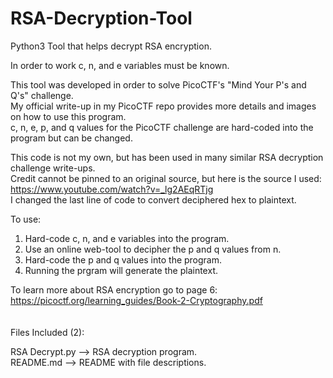 # RSA-Decryption-Tool
Python3 Tool that helps decrypt RSA encryption.  

In order to work c, n, and e variables must be known.  

This tool was developed in order to solve PicoCTF's "Mind Your P's and Q's" challenge.  
My official write-up in my PicoCTF repo provides more details and images on how to use this program.  
c, n, e, p, and q values for the PicoCTF challenge are hard-coded into the program but can be changed.  

This code is not my own, but has been used in many similar RSA decryption challenge write-ups.  
Credit cannot be pinned to an original source, but here is the source I used: https://www.youtube.com/watch?v=_lg2AEqRTjg    
I changed the last line of code to convert deciphered hex to plaintext.  

To use:  
1) Hard-code c, n, and e variables into the program.  
2) Use an online web-tool to decipher the p and q values from n.  
3) Hard-code the p and q values into the program.  
4) Running the prgram will generate the plaintext.   

To learn more about RSA encryption go to page 6: https://picoctf.org/learning_guides/Book-2-Cryptography.pdf  
<br></br>
Files Included (2):  

RSA Decrypt.py --> RSA decryption program.  
README.md --> README with file descriptions.  
